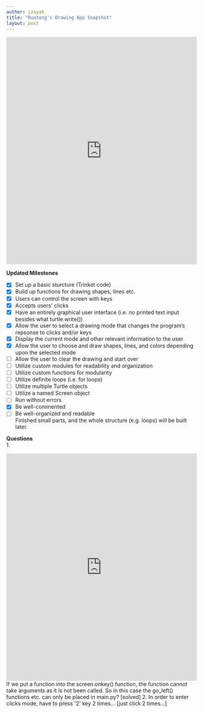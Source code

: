 ```yaml
---
author: izayak
title: "Ruotong's Drawing App Snapshot"
layout: post
---
```


<iframe src="https://trinket.io/embed/python/d75e4a777c" width="100%" height="600" frameborder="0" marginwidth="0" marginheight="0" allowfullscreen></iframe>


**Updated Milestones**  
- [x] Set up a basic sturcture (Trinket code)  
- [x] Build up functions for drawing shapes, lines etc.  
- [x] Users can control the screen with keys  
- [x] Accepts users' clicks  
- [x] Have an entirely graphical user interface (i.e. no printed text input besides what turtle.write())  
- [x] Allow the user to select a drawing mode that changes the program’s repsonse to clicks and/or keys  
- [x] Display the current mode and other relevant information to the user  
- [x] Allow the user to choose and draw shapes, lines, and colors depending upon the selected mode  
- [ ] Allow the user to clear the drawing and start over    
- [ ] Utilize custom modules for readability and organization  
- [ ] Utilize custom functions for modularity  
- [ ] Utilize definite loops (i.e. for loops)  
- [ ] Utilize multiple Turtle objects  
- [ ] Utilize a named Screen object  
- [ ] Run without errors  
- [x] Be well-commented  
- [ ] Be well-organized and readable    
Finished small parts, and the whole structure (e.g. loops) will be built later.

**Questions**  
1. 
<iframe src="https://trinket.io/embed/python/4c810fbcf0" width="100%" height="600" frameborder="0" marginwidth="0" marginheight="0" allowfullscreen></iframe>
If we put a function into the screen.onkey() function, the function cannot take arguments as it is not been called. So in this case the go_left() functions etc. can only be placed in main.py? [solved]    
2. In order to enter clicks mode, have to press '2' key 2 times... [just click 2 times...]

